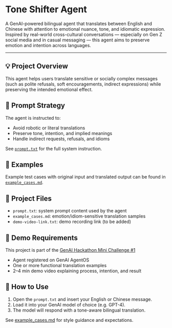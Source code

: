 # Tone Shifter Agent

A GenAI-powered bilingual agent that translates between English and Chinese with attention to emotional nuance, tone, and idiomatic expression.  
Inspired by real-world cross-cultural conversations — especially on Gen Z social media and in casual messaging — this agent aims to preserve emotion and intention across languages.

---

## 💡 Project Overview

This agent helps users translate sensitive or socially complex messages (such as polite refusals, soft encouragements, indirect expressions) while preserving the intended emotional effect.

## 🧠 Prompt Strategy

The agent is instructed to:

- Avoid robotic or literal translations  
- Preserve tone, intention, and implied meanings  
- Handle indirect requests, refusals, and idioms  

See [`prompt.txt`](./prompt.txt) for the full system instruction.

## 🧪 Examples

Example test cases with original input and translated output can be found in [`example_cases.md`](./example_cases.md).

## 📂 Project Files

- `prompt.txt`: system prompt content used by the agent  
- `example_cases.md`: emotion/idiom-sensitive translation samples  
- `demo-video-link.txt`: demo recording link (to be added)

## 🎥 Demo Requirements

This project is part of the [GenAI Hackathon Mini Challenge #1](https://github.com/genai-works-org/genai-agentos)

- Agent registered on GenAI AgentOS  
- One or more functional translation examples  
- 2–4 min demo video explaining process, intention, and result

## 🚀 How to Use

1. Open the `prompt.txt` and insert your English or Chinese message.
2. Load it into your GenAI model of choice (e.g. GPT-4).
3. The model will respond with a tone-aware bilingual translation.

See [example_cases.md](./example_cases.md) for style guidance and expectations.
